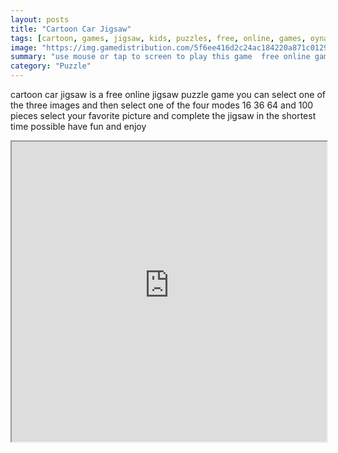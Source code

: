 ```yaml
---
layout: posts
title: "Cartoon Car Jigsaw"
tags: [cartoon, games, jigsaw, kids, puzzles, free, online, games, oyna, game, free, games, play, play, games]
image: "https://img.gamedistribution.com/5f6ee416d2c24ac184220a871c0129dc-512x384.jpeg"
summary: "use mouse or tap to screen to play this game  free online games oyna game free games play play games"
category: "Puzzle"
---
```


cartoon car jigsaw is a free online jigsaw puzzle game you can select one of the three images and then select one of the four modes 16 36 64 and 100 pieces select your favorite picture and complete the jigsaw in the shortest time possible have fun and enjoy

<iframe width="100%" height="480px;" src="https://html5.gamedistribution.com/5f6ee416d2c24ac184220a871c0129dc/"></iframe>